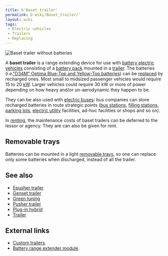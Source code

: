 ```yaml
---
title: b'Baset trailer'
permalink: b'wiki/Baset_trailer/'
layout: wiki
tags:
 - Electric vehicles
 - Trailers
 - Replacing
---
```


![Baset trailer without
batteries](baset_trailer.jpg "Baset trailer without batteries")

A **baset trailer** is a range extending device for use with [battery
electric vehicles](battery_electric_vehicle "wikilink") consisting of a
[battery pack](battery_pack "wikilink") mounted in a
[trailer](trailer "wikilink"). The batteries (i.e.["D34M" Optima
Blue-Top and Yellow-Top
batteries](http://enviromotors.com/wiki/index.php/Sparrow/Batteries))
can be [replaced](wikt:replace "wikilink") by recharged ones. Most small
to midsized passenger vehicles would require 15 to 20
[kW](wikipedia:kW "wikilink"). Larger vehicles could require 30 kW or
more of power depending on how heavy and/or un-aerodynamic they happen
to be.

They can be also used with [electric buses](electric_bus "wikilink"):
bus companies can store recharged batteries in route strategic points
([bus stations](wikipedia:bus_station "wikilink"), [filling
stations](filling_station "wikilink"), [parking
lots](wikipedia:parking_lot "wikilink"), [electric
utility](wikipedia:electric_utility "wikilink") facilities, ad-hoc
facilities or shops and so on).

In [renting](wikipedia:renting "wikilink"), the maintenance costs of
baset trailers can be deferred to the lessor or agency. They are can
also be given for rent.

Removable trays
---------------

Batteries can be mounted in a light [removable
trays](removable_tray "wikilink"), so one can replace only some
batteries when discharged, instead of all the trailer.

See also
--------

-   [Epusher trailer](/wiki/Epusher_trailer "wikilink")
-   [Genset trailer](/wiki/Genset_trailer "wikilink")
-   [Green tuning](/wiki/Green_tuning "wikilink")
-   [Pusher trailer](/wiki/Pusher_trailer "wikilink")
-   [Plug-in hybrid](/wiki/Plug-in_hybrid "wikilink")
-   [Trailer](/wiki/Trailer "wikilink")

External links
--------------

-   [Custom trailers](http://apple-trailers.com/custom.htm).
-   [Battery range extender
    module](http://en.wikipedia.org/wiki/Battery_range_extender_module).
